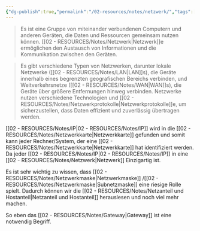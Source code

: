 ```yaml
---
{"dg-publish":true,"permalink":"/02-resources/notes/netzwerk/","tags":["informatik/netzwerk"],"noteIcon":"","updated":"2025-09-10T16:35:29.434+02:00"}
---
```


>Es ist eine Gruppe von miteinander verbundenen Computern und anderen Geräten, die Daten und Ressourcen gemeinsam nutzen können. 
>[[02 - RESOURCES/Notes/Netzwerk\|Netzwerk]]e ermöglichen den Austausch von Informationen und die Kommunikation zwischen den Geräten. 

>Es gibt verschiedene Typen von Netzwerken, darunter lokale Netzwerke ([[02 - RESOURCES/Notes/LAN\|LAN]]s), die Geräte innerhalb eines begrenzten geografischen Bereichs verbinden, und Weitverkehrsnetze ([[02 - RESOURCES/Notes/WAN\|WAN]]s), die Geräte über größere Entfernungen hinweg verbinden.
>Netzwerke nutzen verschiedene Technologien und [[02 - RESOURCES/Notes/Netzwerkprotokolle\|Netzwerkprotokolle]]e, um sicherzustellen, dass Daten effizient und zuverlässig übertragen werden.

[[02 - RESOURCES/Notes/IP\|02 - RESOURCES/Notes/IP]] wird in die [[02 - RESOURCES/Notes/Netzwerkkarte\|Netzwerkkarte]] gefunden  und somit kann jeder Rechner/System, der eine [[02 - RESOURCES/Notes/Netzwerkkarte\|Netzwerkkarte]]  hat identifiziert werden. Da jeder [[02 - RESOURCES/Notes/IP\|02 - RESOURCES/Notes/IP]] in eine [[02 - RESOURCES/Notes/Netzwerk\|Netzwerk]] Einzigartig ist.

Es ist sehr wichtig zu wissen, dass [[02 - RESOURCES/Notes/Netzwerkmaske\|Netzwerkmaske]] /[[02 - RESOURCES/Notes/Netzwerkmaske\|Subnetzmaske]] eine riesige Rolle spielt. Dadurch können wir die [[02 - RESOURCES/Notes/Netzanteil und Hostanteil\|Netzanteil und Hostanteil]] herauslesen und noch viel mehr machen.

So eben das [[02 - RESOURCES/Notes/Gateway\|Gateway]] ist eine notwendig Begriff.